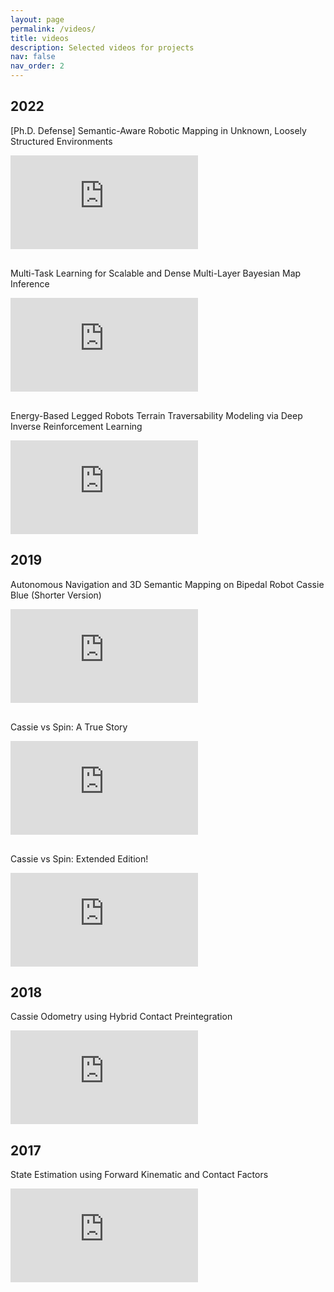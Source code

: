 ```yaml
---
layout: page
permalink: /videos/
title: videos
description: Selected videos for projects
nav: false
nav_order: 2
---
```


<div class="publications">

  <h2 class="year">2022</h2>
  <div class="row">
  <div class="col-sm-9">
  <div class="title">[Ph.D. Defense] Semantic-Aware Robotic Mapping in Unknown, Loosely Structured Environments</div>
  <p></p>
  <div class="video-container"><iframe class="video z-depth-1 rounded" src="https://www.youtube.com/embed/YMMSnOUpT6k" title="YouTube video player" frameborder="0" allow="accelerometer; autoplay; clipboard-write; encrypted-media; gyroscope; picture-in-picture" allowfullscreen></iframe></div>
  </div>
  </div>

  <div class="row" id="9872320">
  <div class="col-sm-9">
  <p style="margin-top:30px"></p>
  <div class="title">Multi-Task Learning for Scalable and Dense Multi-Layer Bayesian Map Inference</div>
  <p></p>
  <div class="video-container"><iframe class="video z-depth-1 rounded" src="https://www.youtube.com/embed/WnFUGLBmHzc" title="YouTube video player" frameborder="0" allow="accelerometer; autoplay; clipboard-write; encrypted-media; gyroscope; picture-in-picture" allowfullscreen></iframe></div>
  </div>
  </div>

  <div class="row" id="9813568">
  <div class="col-sm-9">
  <p style="margin-top:30px"></p>
  <div class="title">Energy-Based Legged Robots Terrain Traversability Modeling via Deep Inverse Reinforcement Learning</div>
  <p></p>
  <div class="video-container"><iframe class="video z-depth-1 rounded" src="https://www.youtube.com/embed/rZr85nY9-j8" title="YouTube video player" frameborder="0" allow="accelerometer; autoplay; clipboard-write; encrypted-media; gyroscope; picture-in-picture" allowfullscreen></iframe></div>
  </div>
  </div>

  <h2 class="year">2019</h2>
  <div class="row" id="8954837">
  <div class="col-sm-9">
  <div class="title">Autonomous Navigation and 3D Semantic Mapping on Bipedal Robot Cassie Blue (Shorter Version)</div>
  <p></p>
  <div class="video-container"><iframe class="video z-depth-1 rounded" src="https://www.youtube.com/embed/uFyT8zCg1Kk" title="YouTube video player" frameborder="0" allow="accelerometer; autoplay; clipboard-write; encrypted-media; gyroscope; picture-in-picture" allowfullscreen></iframe></div>
  </div>
  </div>

  <div class="row">
  <div class="col-sm-9">
  <p style="margin-top:30px"></p>
  <div class="title">Cassie vs Spin: A True Story</div>
  <p></p>
  <div class="video-container"><iframe class="video z-depth-1 rounded" src="https://www.youtube.com/embed/f-FvcHOQXPc" title="YouTube video player" frameborder="0" allow="accelerometer; autoplay; clipboard-write; encrypted-media; gyroscope; picture-in-picture" allowfullscreen></iframe></div>
  </div>
  </div>

  <div class="row">
  <div class="col-sm-9">
  <p style="margin-top:30px"></p>
  <div class="title">Cassie vs Spin: Extended Edition!</div>
  <p></p>
  <div class="video-container"><iframe class="video z-depth-1 rounded" src="https://www.youtube.com/embed/PPwh74QP65E" title="YouTube video player" frameborder="0" allow="accelerometer; autoplay; clipboard-write; encrypted-media; gyroscope; picture-in-picture" allowfullscreen></iframe></div>
  </div>
  </div>

 <h2 class="year">2018</h2>
 <div class="row" id="8593801">
 <div class="col-sm-9">
 <div class="title">Cassie Odometry using Hybrid Contact Preintegration</div>
 <p></p>
 <div class="video-container"><iframe class="video z-depth-1 rounded" src="https://www.youtube.com/embed/WDPhdl5g2MQ" title="YouTube video player" frameborder="0" allow="accelerometer; autoplay; clipboard-write; encrypted-media; gyroscope; picture-in-picture" allowfullscreen></iframe></div>
 </div>
 </div>

 <h2 class="year">2017</h2>
 <div class="row" id="8460748">
 <div class="col-sm-9">
 <div class="title">State Estimation using Forward Kinematic and Contact Factors</div>
 <p></p>
 <div class="video-container"><iframe class="video z-depth-1 rounded" src="https://www.youtube.com/embed/QnFoMR47OBI" title="YouTube video player" frameborder="0" allow="accelerometer; autoplay; clipboard-write; encrypted-media; gyroscope; picture-in-picture" allowfullscreen></iframe></div>
 </div>
 </div>

</div>
